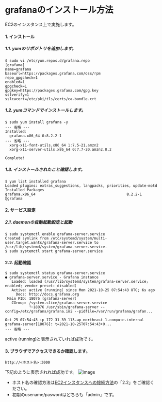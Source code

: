 # grafanaのインストール方法
EC2のインスタンス上で実施します。
#### 1. インストール
##### 1.1. yumのリポジトリを追加します。
```
$ sudo vi /etc/yum.repos.d/grafana.repo
[grafana]
name=grafana
baseurl=https://packages.grafana.com/oss/rpm
repo_gpgcheck=1
enabled=1
gpgcheck=1
gpgkey=https://packages.grafana.com/gpg.key
sslverify=1
sslcacert=/etc/pki/tls/certs/ca-bundle.crt
```
##### 1.2. yumコマンドでインストールします。
```
$ sudo yum install grafana -y
--- 省略 ---
Installed:
  grafana.x86_64 0:8.2.2-1   
--- 省略 ---
  xorg-x11-font-utils.x86_64 1:7.5-21.amzn2                                                                       
  xorg-x11-server-utils.x86_64 0:7.7-20.amzn2.0.2                                                                 

Complete!
```
##### 1.3. インストールされたこと確認します。
```
$ yum list installed grafana
Loaded plugins: extras_suggestions, langpacks, priorities, update-motd
Installed Packages
grafana.x86_64                                          8.2.2-1                                           @grafana                 
```
#### 2. サービス設定
##### 2.1. daemonの自動起動設定と起動
```
$ sudo systemctl enable grafana-server.service
Created symlink from /etc/systemd/system/multi-user.target.wants/grafana-server.service to /usr/lib/systemd/system/grafana-server.service.
$ sudo systemctl start grafana-server.service
```
#### 2.2. 起動確認
```
$ sudo systemctl status grafana-server.service
● grafana-server.service - Grafana instance
   Loaded: loaded (/usr/lib/systemd/system/grafana-server.service; enabled; vendor preset: disabled)
   Active: active (running) since Mon 2021-10-25 07:54:43 UTC; 6s ago
     Docs: http://docs.grafana.org
 Main PID: 18076 (grafana-server)
   CGroup: /system.slice/grafana-server.service
           └─18076 /usr/sbin/grafana-server --config=/etc/grafana/grafana.ini --pidfile=/var/run/grafana/grafan...

Oct 25 07:54:43 ip-172-31-39-113.ap-northeast-1.compute.internal grafana-server[18076]: t=2021-10-25T07:54:43+0...
--- 省略 ---
```
active (running)と表示されていれば成功です。
#### 3. ブラウザでアクセスできるか確認します。
```
http://<ホスト名>:3000
```
下記のように表示されれば成功です。
![image](https://user-images.githubusercontent.com/91726058/138657629-08b0c8dd-ab78-4fd9-86e9-3cd6abdd71f5.png)
* ホスト名の確認方法は[EC2インスタンスへの接続方法](../../aws/connect_ec2_instance/README.md)の「2.2」をご確認ください。
* 初期のusename/paswordはどちらも「admin」です。

